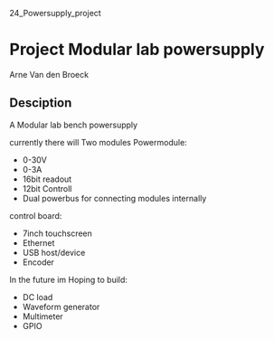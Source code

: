 24_Powersupply_project
# Project Modular lab powersupply
Arne Van den Broeck

## Desciption
A Modular lab bench powersupply 

currently there will Two modules
Powermodule:
* 0-30V
* 0-3A
* 16bit readout
* 12bit Controll
* Dual powerbus for connecting modules internally


control board:
* 7inch touchscreen
* Ethernet
* USB host/device
* Encoder
 
In the future im Hoping to build:
* DC load
* Waveform generator
* Multimeter
* GPIO




